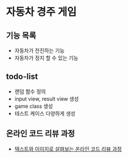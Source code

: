 # 자동차 경주 게임

## 기능 목록
* 자동차가 전진하는 기능
* 자동차가 정지 할 수 있는 기능

## todo-list
* 랜덤 함수 정의
* input view, result view 생성
* game class 생성
* 테스트 케이스 다양하게 생성

## 온라인 코드 리뷰 과정
* [텍스트와 이미지로 살펴보는 온라인 코드 리뷰 과정](https://github.com/next-step/nextstep-docs/tree/master/codereview)